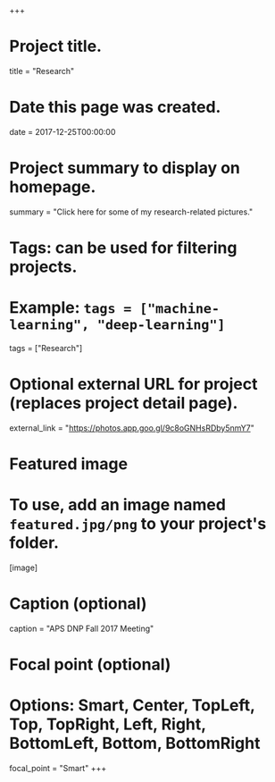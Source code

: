 +++
# Project title.
title = "Research"

# Date this page was created.
date = 2017-12-25T00:00:00

# Project summary to display on homepage.
summary = "Click here for some of my research-related pictures."

# Tags: can be used for filtering projects.
# Example: `tags = ["machine-learning", "deep-learning"]`
tags = ["Research"]

# Optional external URL for project (replaces project detail page).
external_link = "https://photos.app.goo.gl/9c8oGNHsRDby5nmY7"

# Featured image
# To use, add an image named `featured.jpg/png` to your project's folder. 
[image]
  # Caption (optional)
  caption = "APS DNP Fall 2017 Meeting"

  # Focal point (optional)
  # Options: Smart, Center, TopLeft, Top, TopRight, Left, Right, BottomLeft, Bottom, BottomRight
  focal_point = "Smart"
+++

